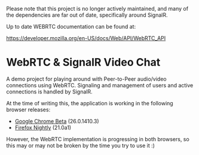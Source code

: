 Please note that this project is no longer actively maintained, and many of the dependencies are far out of date, specifically around SignalR.

Up to date WEBRTC documentation can be found at:

https://developer.mozilla.org/en-US/docs/Web/API/WebRTC_API

WebRTC & SignalR Video Chat
=================

A demo project for playing around with Peer-to-Peer audio/video connections using WebRTC.  Signaling and management of users and active connections is handled by SignalR.

At the time of writing this, the application is working in the following browser releases:

- [Google Chrome Beta](https://www.google.com/intl/en/chrome/browser/beta.html) (26.0.1410.3)
- [Firefox Nightly](http://nightly.mozilla.org/) (21.0a1)

However, the WebRTC implementation is progressing in both browsers, so this may or may not be broken by the time you try to use it :)
